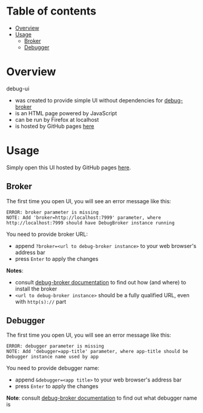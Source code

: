 # Table of contents

* [Overview](#overview)
* [Usage](#usage)
    * [Broker](#broker)
    * [Debugger](#debugger)

<a name="overview"/>

# Overview

debug-ui

* was created to provide simple UI without dependencies for [debug-broker][debug-broker]
* is an HTML page powered by JavaScript
* can be run by Firefox at localhost
* is hosted by GitHub pages [here][hosted-debug-ui]

<a name="usage"/>

# Usage

Simply open this UI hosted by GitHub pages [here][hosted-debug-ui].

<a name="broker"/>

## Broker

The first time you open UI, you will see an error message like this:

```
ERROR: broker parameter is missing
NOTE: Add 'broker=http://localhost:7999' parameter, where http://localhost:7999 should have DebugBroker instance running
```

You need to provide broker URL:

* append `?broker=<url to debug-broker instance>` to your web browser's address bar
* press `Enter` to apply the changes

**Notes**:

* consult [debug-broker documentation][debug-broker] to find out how (and where) to install the broker
* `<url to debug-broker instance>` should be a fully qualified URL, even with `http(s)://` part

<a name="debugger"/>

## Debugger

The first time you open UI, you will see an error message like this:

```
ERROR: debugger parameter is missing
NOTE: Add 'debugger=app-title' parameter, where app-title should be Debugger instance name used by app
```

You need to provide debugger name:

* append `&debugger=<app title>` to your web browser's address bar
* press `Enter` to apply the changes

**Note**: consult [debug-broker documentation][debug-broker] to find out what debugger name is

[debug-broker]: https://github.com/OGStudio/debug-broker
[hosted-debug-ui]: https://ogstudio.github.io/debug-ui

